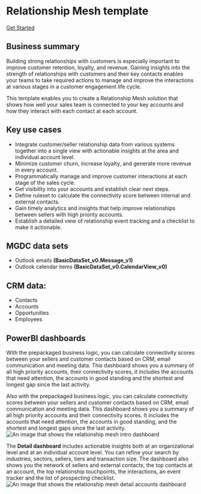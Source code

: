 # Relationship Mesh template 

[Get Started](https://github.com/microsoft/Relationship-Mesh-Solution-Accelerator-with-MGDC-and-Azure-Synapse-Analytics)
 
## Business summary 
Building strong relationships with customers is especially important to improve customer retention, loyalty, and revenue. Gaining insights into the strength of relationships with customers and their key contacts enables your teams to take required actions to manage and improve the interactions at various stages in a customer engagement life cycle. 

This template enables you to create a Relationship Mesh solution that shows how well your sales team is connected to your key accounts and how they interact with each contact at each account. 
 
## Key use cases 
- Integrate customer/seller relationship data from various systems together into a single view with actionable insights at the area and individual account level.  
- Minimize customer churn, increase loyalty, and generate more revenue in every account.  
- Programmatically manage and improve customer interactions at each stage of the sales cycle. 
- Get visibility into your accounts and establish clear next steps. 
- Define ruleset to calculate the connectivity score between internal and external contacts.  
- Gain timely analytics and insights that help improve relationships between sellers with high priority accounts. 
- Establish a detailed view of relationship event tracking and a checklist to make it actionable.  

## MGDC data sets 
- Outlook emails **(BasicDataSet_v0.Message_v1)** 
- Outlook calendar items **(BasicDataSet_v0.CalendarView_v0)** 

## CRM data:  
- Contacts 
- Accounts 
- Opportunities  
- Employees 
 
## PowerBI dashboards 
With the prepackaged business logic, you can calculate connectivity scores between your sellers and customer contacts based on CRM, email communication and meeting data. This dashboard shows you a summary of all high priority accounts, their connectivity scores, it includes the accounts that need attention, the accounts in good standing and the shortest and longest gap since the last activity.

Also with the prepackaged business logic, you can calculate connectivity scores between your sellers and customer contacts based on CRM, email communication and meeting data. This dashboard shows you a summary of all high priority accounts and their connectivity scores. It includes the accounts that need attention, the accounts in good standing, and the shortest and longest gaps since the last activity.
![An image that shows the relationship mesh intro dashboard](images/data-connect-templates-mesh-intro.png)

The **Detail dashboard** includes actionable insights both at an organizational level and at an individual account level. You can refine your search by industries, sectors, sellers, tiers and transaction size. The dashboard also shows you the network of sellers and external contacts, the top contacts at an account, the top relationship touchpoints, the interactions, an event tracker and the list of prospecting checklist. 
![An image that shows the relationship mesh detail accounts dashboard](images/data-connect-templates-mesh-account.png)
